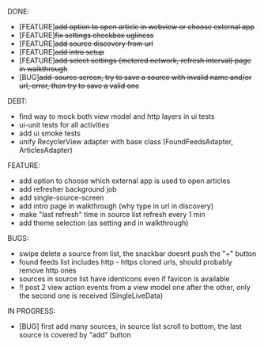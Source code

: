 DONE:
- [FEATURE]<s>add option to open article in webview or choose external app</s>
- [FEATURE]<s>fix settings checkbox ugliness</s>
- [FEATURE]<s>add source discovery from url</s>
- [FEATURE]<s>add intro setup</s>
- [FEATURE]<s>add select settings (metered network, refresh interval)
page in walkthrough</s>
- [BUG]<s>add-source screen, try to save a source with invalid name and/or url, error, then try to save a valid one</s>

DEBT:
- find way to mock both view model and http layers in ui tests
- ui-unit tests for all activities
- add ui smoke tests
- unify RecyclerView adapter with base class (FoundFeedsAdapter, ArticlesAdapter)

FEATURE:
- add option to choose which external app is used to open articles
- add refresher background job
- add single-source-screen
- add intro page in walkthrough (why type in url in discovery)
- make "last refresh" time in source list refresh every 1 min
- add theme selection (as setting and in walkthrough)

BUGS:
- swipe delete a source from list, the snackbar doesnt push the "+" button
- found feeds list includes http - https cloned urls, should probably remove http ones
- sources in source list have identicons even if favicon is available
- !! post 2 view action events from a view model one after the other, only the second one is received (SingleLiveData)

IN PROGRESS:
- [BUG] first add many sources, in source list scroll to bottom, the last source is covered by "add" button

